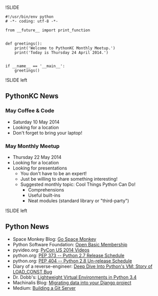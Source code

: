 !SLIDE

~~~~{python}
#!/usr/bin/env python
# -*- coding: utf-8 -*-

from __future__ import print_function


def greetings():
    print('Welcome to PythonKC Monthly Meetup.')
    print('Today is Thursday 24 April 2014.')


if __name__ == '__main__':
    greetings()

~~~~

!SLIDE left

## PythonKC News

### May Coffee & Code

* Saturday 10 May 2014
* Looking for a location
* Don't forget to bring your laptop!

### May Monthly Meetup

* Thursday 22 May 2014
* Looking for a location
* Looking for presentations
    * You don't have to be an expert!
    * Just be willing to share something interesting!
    * Suggested monthly topic: Cool Things Python Can Do!
        * Comprehensions
        * Useful built-ins
        * Neat modules (standard library or "third-party")

!SLIDE left

## Python News

* Space Monkey Blog: [Go Space Monkey](https://www.spacemonkey.com/blog/posts/go-space-monkey)
* Python Software Foundation: [Open Basic Membership](https://www.python.org/psf/membership)
* pyvideo.org: [PyCon US 2014 Videos](http://pyvideo.org/category/50/pycon-us-2014)
* python.org: [PEP 373 -- Python 2.7 Release Schedule](http://legacy.python.org/dev/peps/pep-0373/)
* python.org: [PEP 404 -- Python 2.8 Un-release Schedule](http://legacy.python.org/dev/peps/pep-0404/)
* Diary of a reverse-engineer: [Deep Dive Into Python's VM: Story of LOAD_CONST Bug](https://doar-e.github.io/blog/2014/04/17/deep-dive-into-pythons-vm-story-of-load_const-bug/)
* Dr. Dobb's: [Lightweight Virtual Environments in Python 3.4](http://www.drdobbs.com/architecture-and-design/lightweight-virtual-environments-in-pyth/240167069)
* Machinalis Blog: [Migrating data into your Django project](http://www.machinalis.com/blog/migrating-data-into-your-django-project/)
* Medium: [Building a Git Server](https://medium.com/joltem-an-open-incubator/1dfb89adca1d)
